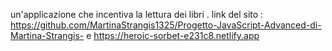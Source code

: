 un'applicazione che incentiva la lettura dei libri .
link del sito : https://github.com/MartinaStrangis1325/Progetto-JavaScript-Advanced-di-Martina-Strangis- e  https://heroic-sorbet-e231c8.netlify.app
